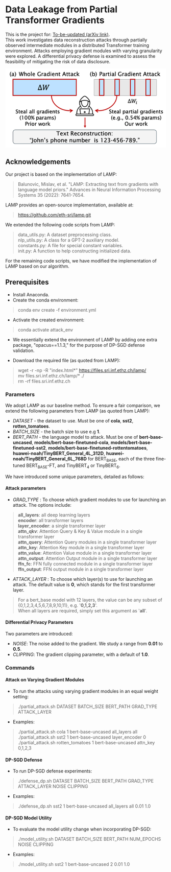 # Data Leakage from Partial Transformer Gradients

This is the project for: [To-be-updated (arXiv link)](arXiv).  
This work investigates data reconstruction attacks through partially observed intermediate modules in a distributed Transformer training environment. Attacks employing gradient modules with varying granularity were explored. A differential privacy defense is examined to assess the feasibility of mitigating the risk of data disclosure.

<p align="center">
    <img src="./image/attack_scheme.png" alt="Attack Scheme" />
</p>

## Acknowledgements

Our project is based on the implementation of LAMP:

> Balunovic, Mislav, et al. "LAMP: Extracting text from gradients with language model priors." Advances in Neural Information Processing Systems 35 (2022): 7641-7654.

LAMP provides an open-source implementation, available at:
> https://github.com/eth-sri/lamp.git

We extended the following code scripts from LAMP:
> data_utils.py: A dataset preprocessing class.  
> nlp_utils.py: A class for a GPT-2 auxiliary model.  
> constants.py: A file for special constant variables.  
> init.py: A function to help constructing initialized data.

For the remaining code scripts, we have modified the implementation of LAMP based on our algorithm.

## Prerequisites
- Install Anaconda. 
- Create the conda environment:<br>
> conda env create -f environment.yml
- Activate the created environment:<br>
> conda activate attack_env
- We essentially extend the environment of LAMP by adding one extra package, "opacus==1.1.3," for the purpose of DP-SGD defense validation.<br>

- Download the required file (as quoted from LAMP):
> wget -r -np -R "index.html*" https://files.sri.inf.ethz.ch/lamp/<br> 
> mv files.sri.inf.ethz.ch/lamp/* ./<br> 
> rm -rf files.sri.inf.ethz.ch

### Parameters 
We adopt LAMP as our baseline method. To ensure a fair comparison, we extend the following parameters from LAMP (as quoted from LAMP):
- *DATASET* - the dataset to use. Must be one of **cola**, **sst2**, **rotten_tomatoes**.
- *BATCH\_SIZE* - the batch size to use e.g **1**.
- *BERT\_PATH* - the language model to attack. Must be one of **bert-base-uncased**, **models/bert-base-finetuned-cola**, **models/bert-base-finetuned-sst2**, **models/bert-base-finetuned-rottentomatoes**, **huawei-noah/TinyBERT_General_4L_312D**, **huawei-noah/TinyBERT_General_6L_768D** for BERT<sub>BASE</sub>, each of the three fine-tuned BERT<sub>BASE</sub>-FT, and TinyBERT<sub>4</sub> or TinyBERT<sub>6</sub>.

We have introduced some unique parameters, detailed as follows:
#### Attack parameters 
- *GRAD_TYPE* : To choose which gradient modules to use for launching an attack. The options include:
> **all_layers**: all deep learning layers <br>
> **encoder**: all transformer layers <br>
> **layer_encoder**: a single transformer layer <br>
> **attn_qkv**: Attention Query & Key & Value module in a single transformer layer <br>
> **attn_query**: Attention Query modules in a single transformer layer <br>
> **attn_key**: Attention Key module in a single transformer layer <br>
> **attn_value**: Attention Value module in a single transformer layer <br>
> **attn_output**: Attention Output module in a single transformer layer <br>
> **ffn_fc**: FFN fully connected module in a single transformer layer <br>
> **ffn_output**: FFN output module in a single transformer layer <br>

- *ATTACK_LAYER* : To choose which layer(s) to use for launching an attack. The default value is **0**, which stands for the first transformer layer. 

> For a bert_base model with 12 layers, the value can be any subset of {0,1,2,3,4,5,6,7,8,9,10,11}, e.g. '**0,1,2,3**'.  
> When all layers are required, simply set this argument as '**all**'.

####  Differential Privacy Parameters
Two parameters are introduced:
- *NOISE*: The noise added to the gradient. We study a range from **0.01** to **0.5**.
- *CLIPPING*: The gradient clipping parameter, with a default of **1.0**.

### Commands
#### Attack on Varying Gradient Modules
- To run the attacks using varying gradient modules in an equal weight setting:
> ./partial_attack.sh DATASET BATCH_SIZE BERT_PATH GRAD_TYPE ATTACK_LAYER
- Examples: 
> ./partial_attack.sh cola 1 bert-base-uncased all_layers all  
> ./partial_attack.sh sst2 1 bert-base-uncased layer_encoder 0  
> ./partial_attack.sh rotten_tomatoes 1 bert-base-uncased attn_key 0,1,2,3

#### DP-SGD Defense
- To run DP-SGD defense experiments: 
> ./defense_dp.sh DATASET BATCH_SIZE BERT_PATH GRAD_TYPE ATTACK_LAYER NOISE CLIPPING
- Examples: 
> ./defense_dp.sh sst2 1 bert-base-uncased all_layers all 0.01 1.0

#### DP-SGD Model Utility
- To evaluate the model utility change when incorporating DP-SGD:
> ./model_utility.sh DATASET BATCH_SIZE BERT_PATH NUM_EPOCHS NOISE CLIPPING
- Examples: 
>./model_utility.sh sst2 1 bert-base-uncased 2 0.01 1.0